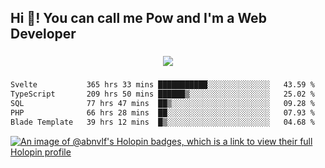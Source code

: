 <h2 align="left">Hi 👋! You can call me Pow and I'm a Web Developer</h2>

###

<div align="center">
  <img src="https://profile-counter.glitch.me/abnvlf/count.svg?"  />
</div>

###

<!--START_SECTION:waka-->

```txt
Svelte           365 hrs 33 mins ███████████░░░░░░░░░░░░░░   43.59 %
TypeScript       209 hrs 50 mins ██████▒░░░░░░░░░░░░░░░░░░   25.02 %
SQL              77 hrs 47 mins  ██▒░░░░░░░░░░░░░░░░░░░░░░   09.28 %
PHP              66 hrs 28 mins  ██░░░░░░░░░░░░░░░░░░░░░░░   07.93 %
Blade Template   39 hrs 12 mins  █▒░░░░░░░░░░░░░░░░░░░░░░░   04.68 %
```

<!--END_SECTION:waka-->
<!-- <img src="https://raw.githubusercontent.com/abnvlf/abnvlf/output/snake.svg" alt="Snake animation" /> -->

<!-- <a href="https://open.spotify.com/user/31py3qwahsl76foqwc5f55butple">
  <img src="https://spotify-recently-played-readme.vercel.app/api?user=31py3qwahsl76foqwc5f55butple&count=5&unique=false" alt="Spotify recently played"  />
</a> -->

[![An image of @abnvlf's Holopin badges, which is a link to view their full Holopin profile](https://holopin.me/abnvlf)](https://holopin.io/@abnvlf)

###
